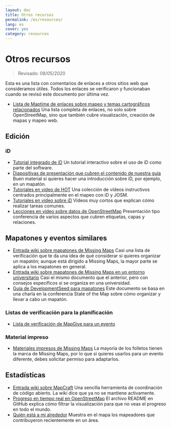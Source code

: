 ```yaml
---
layout: doc
title: Otros recursos
permalink: /es/resources/
lang: es
cover: yes
category: resources
---
```


# Otros recursos

> Revisado: 08/05/2020

Esta es una lista con comentarios de enlaces a otros sitios web que consideramos útiles.  Todos los enlaces se verificaron y funcionaban cuando se revisó este documento por última vez.

  * [Lista de Maptime de enlaces sobre mapeo y temas cartográficos relacionados](http://maptime.io/lessons-resources/) Una lista completa de enlaces, no solo sobre OpenStreetMap, sino que también cubre visualización, creación de mapas y mapeo web.


## Edición

### iD

  * [Tutorial integrado de iD](http://www.openstreetmap.org/edit?editor=id#walkthrough=true) Un tutorial interactivo sobre el uso de iD como parte del software.
  * [Diapositivas de presentación que cubren el contenido de nuestra guía](/files/iD-editor-training.pptx) Buen material si quieres hacer una introducción sobre iD, por ejemplo, en un mapatón.
  * [Tutoriales en vídeo de HOT](https://www.youtube.com/playlist?list=PLb9506_-6FMHULD9iDUAh-4qpxKdVspnD) Una colección de vídeos instructivos centrados principalmente en el mapeo con iD y JOSM.
  * [Tutoriales en vídeo sobre iD](https://www.sjtdelfs.de/wordpress/?page_id=84) Vídeos muy cortos que explican cómo realizar tareas comunes.
  * [Lecciones en vídeo sobre datos de OpenStreetMap](https://www.youtube.com/playlist?list=PLqC3rFN6pDezPK0NifkGCSMop3vcXQEEU) Presentación tipo conferencia de varios aspectos que cubren etiquetas, capas y relaciones.

## Mapatones y eventos similares

  * [Entrada wiki sobre mapatones de Missing Maps](http://wiki.openstreetmap.org/wiki/Missing_Maps_mapathons) Casi una lista de verificación que te da una idea de qué considerar si quieres organizar un mapatón; aunque está dirigido a Missing Maps, la mayor parte se aplica a los mapatones en general.
  * [Entrada wiki sobre mapatones de Missing Maps en un entorno universitario](http://wiki.openstreetmap.org/wiki/Missing_Maps_mapathons:_for_students_and_universities) Casi el mismo documento que el anterior, pero con consejos específicos si se organiza en una universidad.
  * [Guía de DevelopmentSeed para mapatones](https://developmentseed.org/blog/2015/06/07/organizing-mapathons/) Este documento se basa en una charla en la conferencia State of the Map sobre cómo organizar y llevar a cabo un mapatón.

### Listas de verificación para la planificación

  * [Lista de verificación de MapGive para un evento](https://mapgive.state.gov/box/#resources&event-checklist)

### Material impreso 

  * [Materiales impresos de Missing Maps](https://drive.google.com/drive/folders/0BwOZ7Miy-DQdZFBGYXJ2QWljLWM) La mayoría de los folletos tienen la marca de Missing Maps, por lo que si quieres usarlos para un evento diferente, debes solicitar permiso para adaptarlos.

## Estadísticas

  * [Entrada wiki sobre MapCraft](https://wiki.openstreetmap.org/wiki/MapCraft) Una sencilla herramienta de coordinación de código abierto. La wiki dice que ya no se mantiene activamente.
  * [Progreso en tiempo real en OpenStreetMap](https://github.com/osmlab/show-me-the-way) El archivo README en GitHub explica cómo filtrar la visualización para que no veas el progreso en todo el mundo.
  * [Quién está a mi alrededor](http://resultmaps.neis-one.org/oooc) Muestra en el mapa los mapeadores que contribuyeron recientemente en un área.